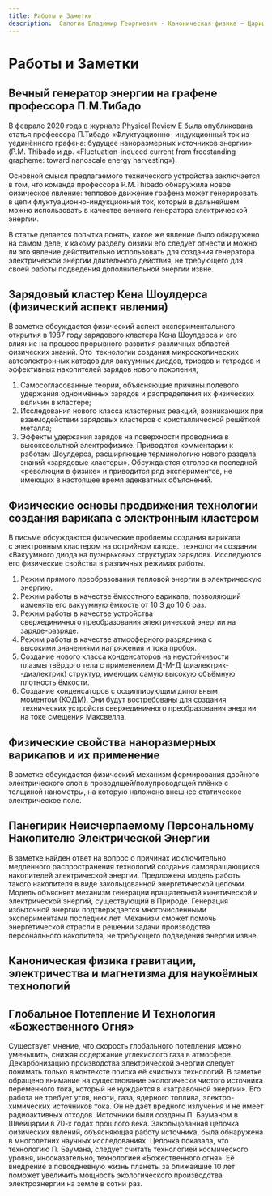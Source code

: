 ```yaml
---
title: Работы и Заметки
description:  Сапогин Владимир Георгиевич - Каноническая физика – Царица наукоёмких технологий
---
```


# Работы и Заметки

## Вечный генератор энергии на графене профессора П.М.Тибадо

В феврале 2020 года в журнале Physical Review E была опубликована статья профессора П.Тибадо «Флуктуационно- индукционный ток из уединённого графена: будущее наноразмерных источников энергии» (P.M. Thibado и др. «Fluctuation-induced current from freestanding grapheme: toward nanoscale energy harvesting»).

Основной смысл предлагаемого технического устройства заключается в том, что команда профессора P.M.Thibado обнаружила новое физическое явление: тепловое движение графена может генерировать в цепи флуктуационно-индукционный ток, который в дальнейшем можно использовать в качестве вечного генератора электрической энергии.

В статье делается попытка понять, какое же явление было обнаружено на самом деле, к какому разделу физики его следует отнести и можно ли это явление действительно использовать для создания генератора электрической энергии длительного действия, не требующего для своей работы подведения дополнительной энергии извне.

<!-- [Читать дальше]() -->

## Зарядовый кластер Кена Шоулдерса (физический аспект явления)

В заметке обсуждается физический аспект экспериментального открытия в 1987 году зарядового кластера Кена Шоулдерса и его влияние на процесс прорывного развития различных областей физических знаний. Это  технологии создания микроскопических автоэлектронных катодов для вакуумных диодов, триодов и тетродов и эффективных накопителей зарядов нового поколения;

1. Самосогласованные теории, объясняющие причины полевого удержания одноимённых зарядов и распределения их физических величин в кластере;
2. Исследования нового класса кластерных реакций, возникающих при взаимодействии зарядовых кластеров с кристаллической решёткой металла;
3. Эффекты удержания зарядов на поверхности проводника в высоковольтной электрофизике. Приводятся комментарии к работам Шоулдерса, расширяющие терминологию нового раздела знаний «зарядовые кластеры». Обсуждаются отголоски последней «революции в физике» и приводится ряд экспериментов, не имеющих в настоящее время адекватных объяснений.

<!-- [Читать дальше]() -->

## Физические основы продвижения технологии создания варикапа с электронным кластером

В письме обсуждаются физические проблемы создания варикапа с электронным кластером на острийном катоде.  технология создания «Вакуумного диода на пузырьковых структурах зарядов». Исследуются его физические свойства в различных режимах работы.

1.  Режим прямого преобразования тепловой энергии в электрическую энергию.
2.  Режим работы в качестве ёмкостного варикапа, позволяющий изменять его вакуумную ёмкость от 10 3 до 10 6 раз.
3.  Режим работы в качестве устройства сверхединичного преобразования электрической энергии на заряде-разряде.
4.  Режим работы в качестве атмосферного разрядника с высокими значениями напряжения и тока пробоя.
5.  Создание нового класса конденсаторов на неустойчивости плазмы твёрдого тела с применением Д-М-Д (диэлектрик- -диэлектрик) структур, имеющих самую высокую объёмную плотность ёмкости.
6.  Создание конденсаторов с осциллирующим дипольным моментом (КОДМ). Они будут востребованы для создания   технических устройств сверхединичного преобразования энергии на токе смещения Максвелла.

<!-- [Читать дальше]() -->

## Физические свойства наноразмерных варикапов и их применение

В заметке обсуждается физический механизм формирования двойного электрического слоя в проводящей/полупроводящей плёнке с толщиной нанометры, на которую наложено внешнее статическое электрическое поле.

<!-- [Читать дальше]() -->

## Панегирик Неисчерпаемому Персональному Накопителю Электрической Энергии

В заметке найден ответ на вопрос о причинах исключительно медленного распространения технологий создания самовращающихся накопителей электрической энергии. Предложена модель работы такого накопителя в виде закольцованной энергетической цепочки. Модель объясняет механизм генерации вращательной кинетической и электрической энергий, существующий в Природе. Генерация избыточной энергии подтверждается многочисленными экспериментами последних лет. Механизм сможет помочь энергетической отрасли в решении задачи производства персонального накопителя, не требующего подведения энергии извне.

<!-- [Читать дальше]() -->

## Каноническая физика гравитации, электричества и магнетизма для наукоёмных технологий

<!-- [Читать дальше]() -->

## Глобальное Потепление И Технология «Божественного Огня»

Существует мнение, что скорость глобального потепления можно уменьшить, снижая содержание углекислого газа в атмосфере. Декарбонизацию производства электрической энергии следует понимать только в контексте поиска её «чистых» технологий. В заметке обращено внимание на существование экологически чистого источника переменного тока, который не нуждается в «затравочной энергии». Его работа не требует угля, нефти, газа, ядерного топлива, электро-химических источников тока. Он не даёт вредного излучения и не имеет радиоактивных отходов. Источники были созданы П. Бауманом в Швейцарии в 70-х годах прошлого века. Закольцованная цепочка физических явлений, объясняющая работу источника, была обнаружена в многолетних научных исследованиях. Цепочка показала, что технологию П. Баумана, следует считать технологией космического уровня, иносказательно, технологией «Божественного огня». Её внедрение в повседневную жизнь планеты за ближайшие 10 лет поможет увеличить мощность экологического производства электроэнергии на земле в сотни раз.

<!-- [Читать дальше]() -->